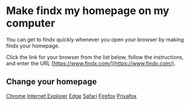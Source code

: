 # Make findx my homepage on my computer
You can get to findx quickly whenever you open your browser by making findx your homepage.

Click the link for your browser from the list below, follow the instructions, and enter the URL [https://www.findx.com/](https://www.findx.com/).

## Change your homepage
[Chrome](https://support.google.com/chrome/answer/95314?hl=en)
[Internet Explorer](https://support.microsoft.com/en-us/help/17426/windows-internet-explorer-11-change-home-page)
[Edge](https://support.microsoft.com/en-us/instantanswers/46fafbed-7ba4-42fb-908a-75664d83c704/change-your-home-page)
[Safari](https://support.apple.com/kb/PH21487?viewlocale=en_US&locale=en_US)
[Firefox](https://support.mozilla.org/en-US/kb/how-to-set-the-home-page)
[Privafox]()
